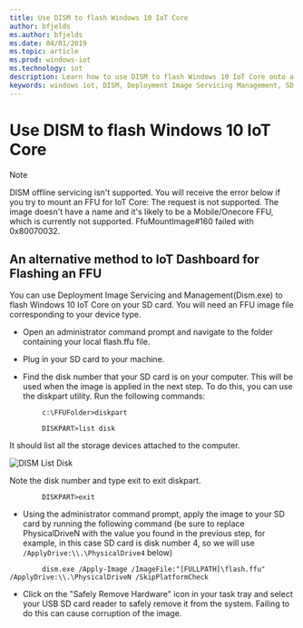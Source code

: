 ```yaml
---
title: Use DISM to flash Windows 10 IoT Core
author: bfjelds
ms.author: bfjelds
ms.date: 04/01/2019
ms.topic: article
ms.prod: windows-iot
ms.technology: iot
description: Learn how to use DISM to flash Windows 10 IoT Core onto a micro SD card.
keywords: windows iot, DISM, Deployment Image Servicing Management, SD card, flash, OS
---
```


# Use DISM to flash Windows 10 IoT Core

> [!NOTE]
> DISM offline servicing isn't supported. You will receive the error below if you try to mount an FFU for IoT Core:
> The request is not supported.
> The image doesn't have a name and it's likely to be a Mobile/Onecore FFU, which is currently not supported.
> FfuMountImage#160 failed with 0x80070032.

## An alternative method to IoT Dashboard for Flashing an FFU

You can use Deployment Image Servicing and Management(Dism.exe) to flash Windows 10 IoT Core on your SD card. You will need an FFU image file corresponding to your device type.

* Open an administrator command prompt and navigate to the folder containing your local flash.ffu file.

* Plug in your SD card to your machine.

* Find the disk number that your SD card is on your computer.  This will be used when the image is applied in the next step.  To do this, you can use the diskpart utility.  Run the following commands:
```
        c:\FFUFolder>diskpart

        DISKPART>list disk
```
It should list all the storage devices attached to the computer.

![DISM List Disk](../media/Dism/DiskpartListDisk.png)

Note the disk number and type exit to exit diskpart.
```
        DISKPART>exit
```
* Using the administrator command prompt, apply the image to your SD card by running the following command (be sure to replace PhysicalDriveN with the value you found in the previous step, for example, in this case SD card is disk number 4, so we will use  `/ApplyDrive:\\.\PhysicalDrive4` below)
```
        dism.exe /Apply-Image /ImageFile:"[FULLPATH]\flash.ffu" /ApplyDrive:\\.\PhysicalDriveN /SkipPlatformCheck
```
* Click on the "Safely Remove Hardware" icon in your task tray and select your USB SD card reader to safely remove it from the system.  Failing to do this can cause corruption of the image.
